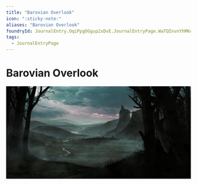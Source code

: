 ```yaml
---
title: "Barovian Overlook"
icon: ":sticky-note:"
aliases: "Barovian Overlook"
foundryId: JournalEntry.OqiPpgOGgup2xDvE.JournalEntryPage.WaTQInvnYhMKcC3V
tags:
  - JournalEntryPage
---
```


# Barovian Overlook
![](https://raw.githubusercontent.com/SkroxiousDM/SkroxiousDM/refs/heads/main/assets/Barovian%20Overlook.jpg)

